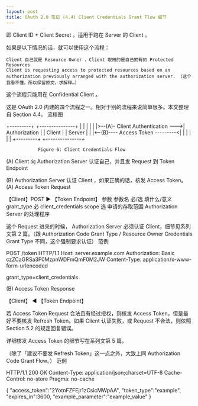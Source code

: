 ```yaml
---
layout: post
title: OAuth 2.0 笔记 (4.4) Client Credentials Grant Flow 细节 
---
```


即 Client ID + Client Secret 。适用于跑在 Server 的 Client 。

如果是以下情况的话，就可以使用这个流程：

    Client 自己就是 Resource Owner ，Client 取用的是自己拥有的 Protected Resources
    Client is requesting access to protected resources based on an authorization previously arranged with the authorization server. （这个我看不懂，所以保留原文，求解释…）

这个流程只能用在 Confidential Client 。

这是 OAuth 2.0 内建的四个流程之一。相对于别的流程来说简单很多。本文整理自 Section 4.4。
流程图

+---------+                                  +---------------+
|         |                                  |               |
|         |>--(A)- Client Authentication --->| Authorization |
| Client  |                                  |     Server    |
|         |<--(B)---- Access Token ---------<|               |
|         |                                  |               |
+---------+                                  +---------------+

                Figure 6: Client Credentials Flow

(A) Client 向 Authorization Server 认证自己，并且发 Request 到 Token Endpoint

(B) Authorization Server 认证 Client ，如果正确的话，核发 Access Token。
(A) Access Token Request

【Client】POST ▶ 【Token Endpoint】
参数
参数名 	必/选 	填什么/意义
grant_type 	必 	client_credentials
scope 	选 	申请的存取范围
Authorization Server 的处理程序

这个 Request 进来的时候， Authorization Server 必须认证 Client，细节见系列文第 2 篇。（跟 Authorization Code Grant Type / Resource Owner Credentials Grant Type 不同，这个强制要求认证）
范例

POST /token HTTP/1.1
Host: server.example.com
Authorization: Basic czZCaGRSa3F0MzpnWDFmQmF0M2JW
Content-Type: application/x-www-form-urlencoded

grant_type=client_credentials

(B) Access Token Response

【Client】 ◀ 【Token Endpoint】

若 Access Token Request 合法且有经过授权，则核发 Access Token，但是最好不要核发 Refresh Token。如果 Client 认证失败，或 Request 不合法，则依照 Section 5.2 的规定回复错误。

详细核发 Access Token 的细节写在系列文第 5 篇。

（除了「建议不要发 Refresh Token」这一点之外，大致上同 Authorization Code Grant Flow。）
范例

HTTP/1.1 200 OK
Content-Type: application/json;charset=UTF-8
Cache-Control: no-store
Pragma: no-cache

{
  "access_token":"2YotnFZFEjr1zCsicMWpAA",
  "token_type":"example",
  "expires_in":3600,
  "example_parameter":"example_value"
}


